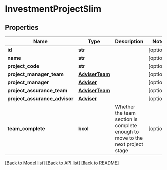 # InvestmentProjectSlim

## Properties
Name | Type | Description | Notes
------------ | ------------- | ------------- | -------------
**id** | **str** |  | [optional] 
**name** | **str** |  | [optional] 
**project_code** | **str** |  | [optional] 
**project_manager_team** | [**AdviserTeam**](AdviserTeam.md) |  | [optional] 
**project_manager** | [**Adviser**](Adviser.md) |  | [optional] 
**project_assurance_team** | [**AdviserTeam**](AdviserTeam.md) |  | [optional] 
**project_assurance_advisor** | [**Adviser**](Adviser.md) |  | [optional] 
**team_complete** | **bool** | Whether the team section is complete enough to move to the next project stage | [optional] 

[[Back to Model list]](../README.md#documentation-for-models) [[Back to API list]](../README.md#documentation-for-api-endpoints) [[Back to README]](../README.md)


